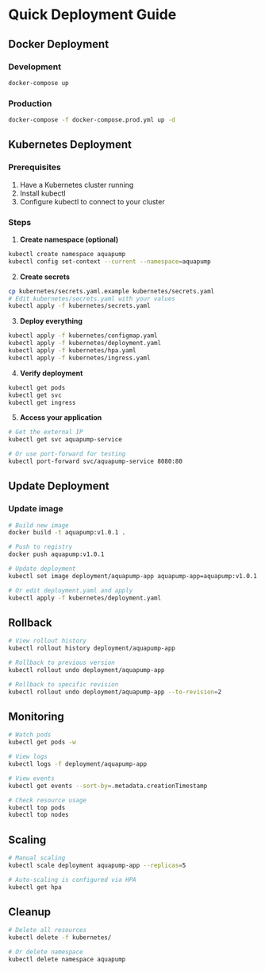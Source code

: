 # Quick Deployment Guide

## Docker Deployment

### Development
```bash
docker-compose up
```

### Production
```bash
docker-compose -f docker-compose.prod.yml up -d
```

## Kubernetes Deployment

### Prerequisites
1. Have a Kubernetes cluster running
2. Install kubectl
3. Configure kubectl to connect to your cluster

### Steps

1. **Create namespace (optional)**
```bash
kubectl create namespace aquapump
kubectl config set-context --current --namespace=aquapump
```

2. **Create secrets**
```bash
cp kubernetes/secrets.yaml.example kubernetes/secrets.yaml
# Edit kubernetes/secrets.yaml with your values
kubectl apply -f kubernetes/secrets.yaml
```

3. **Deploy everything**
```bash
kubectl apply -f kubernetes/configmap.yaml
kubectl apply -f kubernetes/deployment.yaml
kubectl apply -f kubernetes/hpa.yaml
kubectl apply -f kubernetes/ingress.yaml
```

4. **Verify deployment**
```bash
kubectl get pods
kubectl get svc
kubectl get ingress
```

5. **Access your application**
```bash
# Get the external IP
kubectl get svc aquapump-service

# Or use port-forward for testing
kubectl port-forward svc/aquapump-service 8080:80
```

## Update Deployment

### Update image
```bash
# Build new image
docker build -t aquapump:v1.0.1 .

# Push to registry
docker push aquapump:v1.0.1

# Update deployment
kubectl set image deployment/aquapump-app aquapump-app=aquapump:v1.0.1

# Or edit deployment.yaml and apply
kubectl apply -f kubernetes/deployment.yaml
```

## Rollback

```bash
# View rollout history
kubectl rollout history deployment/aquapump-app

# Rollback to previous version
kubectl rollout undo deployment/aquapump-app

# Rollback to specific revision
kubectl rollout undo deployment/aquapump-app --to-revision=2
```

## Monitoring

```bash
# Watch pods
kubectl get pods -w

# View logs
kubectl logs -f deployment/aquapump-app

# View events
kubectl get events --sort-by=.metadata.creationTimestamp

# Check resource usage
kubectl top pods
kubectl top nodes
```

## Scaling

```bash
# Manual scaling
kubectl scale deployment aquapump-app --replicas=5

# Auto-scaling is configured via HPA
kubectl get hpa
```

## Cleanup

```bash
# Delete all resources
kubectl delete -f kubernetes/

# Or delete namespace
kubectl delete namespace aquapump
```
